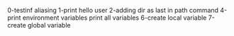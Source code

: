0-testinf aliasing
1-print hello user
2-adding dir as last in path command
4-print environment variables
print all variables
6-create local variable
7-create global variable

